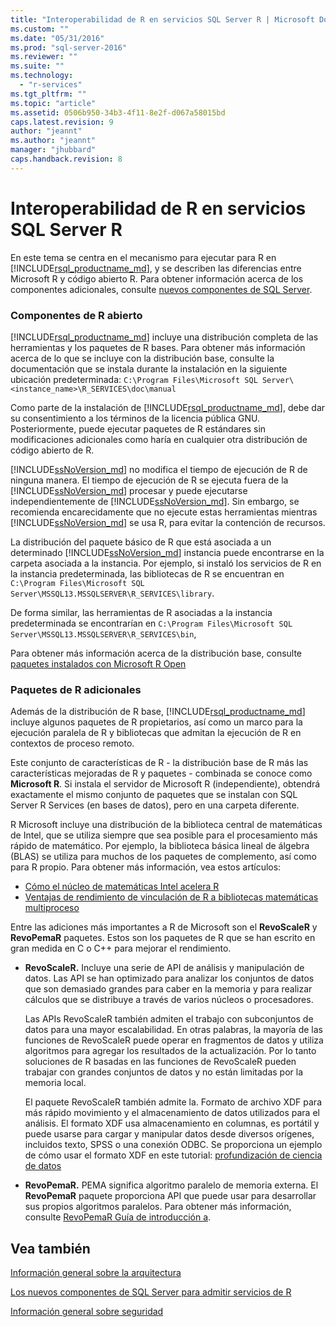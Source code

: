 ```yaml
---
title: "Interoperabilidad de R en servicios SQL Server R | Microsoft Docs"
ms.custom: ""
ms.date: "05/31/2016"
ms.prod: "sql-server-2016"
ms.reviewer: ""
ms.suite: ""
ms.technology: 
  - "r-services"
ms.tgt_pltfrm: ""
ms.topic: "article"
ms.assetid: 0506b950-34b3-4f11-8e2f-d067a58015bd
caps.latest.revision: 9
author: "jeannt"
ms.author: "jeannt"
manager: "jhubbard"
caps.handback.revision: 8
---
```

# Interoperabilidad de R en servicios SQL Server R

En este tema se centra en el mecanismo para ejecutar para R en [!INCLUDE[rsql_productname_md](../../includes/rsql-productname-md.md)], y se describen las diferencias entre Microsoft R y código abierto R. Para obtener información acerca de los componentes adicionales, consulte [nuevos componentes de SQL Server](../../advanced-analytics/r-services/new-components-in-sql-server-to-support-r-services.md).

### Componentes de R abierto

[!INCLUDE[rsql_productname_md](../../includes/rsql-productname-md.md)] incluye una distribución completa de las herramientas y los paquetes de R bases. Para obtener más información acerca de lo que se incluye con la distribución base, consulte la documentación que se instala durante la instalación en la siguiente ubicación predeterminada:
`C:\Program Files\Microsoft SQL Server\<instance_name>\R_SERVICES\doc\manual`

Como parte de la instalación de [!INCLUDE[rsql_productname_md](../../includes/rsql-productname-md.md)], debe dar su consentimiento a los términos de la licencia pública GNU. Posteriormente, puede ejecutar paquetes de R estándares sin modificaciones adicionales como haría en cualquier otra distribución de código abierto de R.

[!INCLUDE[ssNoVersion_md](../../includes/ssnoversion-md.md)] no modifica el tiempo de ejecución de R de ninguna manera. El tiempo de ejecución de R se ejecuta fuera de la [!INCLUDE[ssNoVersion_md](../../includes/ssnoversion-md.md)] procesar y puede ejecutarse independientemente de [!INCLUDE[ssNoVersion_md](../../includes/ssnoversion-md.md)]. Sin embargo, se recomienda encarecidamente que no ejecute estas herramientas mientras [!INCLUDE[ssNoVersion_md](../../includes/ssnoversion-md.md)] se usa R, para evitar la contención de recursos.

La distribución del paquete básico de R que está asociada a un determinado [!INCLUDE[ssNoVersion_md](../../includes/ssnoversion-md.md)] instancia puede encontrarse en la carpeta asociada a la instancia. Por ejemplo, si instaló los servicios de R en la instancia predeterminada, las bibliotecas de R se encuentran en `C:\Program Files\Microsoft SQL Server\MSSQL13.MSSQLSERVER\R_SERVICES\library`.

De forma similar, las herramientas de R asociadas a la instancia predeterminada se encontrarían en `C:\Program Files\Microsoft SQL Server\MSSQL13.MSSQLSERVER\R_SERVICES\bin`,

Para obtener más información acerca de la distribución base, consulte [paquetes instalados con Microsoft R Open](https://mran.revolutionanalytics.com/rro/installed/)

### Paquetes de R adicionales

Además de la distribución de R base, [!INCLUDE[rsql_productname_md](../../includes/rsql-productname-md.md)] incluye algunos paquetes de R propietarios, así como un marco para la ejecución paralela de R y bibliotecas que admitan la ejecución de R en contextos de proceso remoto. 

Este conjunto de características de R - la distribución base de R más las características mejoradas de R y paquetes - combinada se conoce como **Microsoft R**. Si instala el servidor de Microsoft R (independiente), obtendrá exactamente el mismo conjunto de paquetes que se instalan con SQL Server R Services (en bases de datos), pero en una carpeta diferente. 

R Microsoft incluye una distribución de la biblioteca central de matemáticas de Intel, que se utiliza siempre que sea posible para el procesamiento más rápido de matemático. Por ejemplo, la biblioteca básica lineal de álgebra (BLAS) se utiliza para muchos de los paquetes de complemento, así como para R propio. Para obtener más información, vea estos artículos:

+ [Cómo el núcleo de matemáticas Intel acelera R](http://blog.revolutionanalytics.com/2014/10/revolution-r-open-mkl.html)
+ [Ventajas de rendimiento de vinculación de R a bibliotecas matemáticas multiproceso](http://blog.revolutionanalytics.com/2010/06/performance-benefits-of-multithreaded-r.html)

Entre las adiciones más importantes a R de Microsoft son el **RevoScaleR** y **RevoPemaR** paquetes. Estos son los paquetes de R que se han escrito en gran medida en C o C++ para mejorar el rendimiento.

+ **RevoScaleR.** Incluye una serie de API de análisis y manipulación de datos. Las API se han optimizado para analizar los conjuntos de datos que son demasiado grandes para caber en la memoria y para realizar cálculos que se distribuye a través de varios núcleos o procesadores.

   Las APIs RevoScaleR también admiten el trabajo con subconjuntos de datos para una mayor escalabilidad. En otras palabras, la mayoría de las funciones de RevoScaleR puede operar en fragmentos de datos y utiliza algoritmos para agregar los resultados de la actualización. Por lo tanto soluciones de R basadas en las funciones de RevoScaleR pueden trabajar con grandes conjuntos de datos y no están limitadas por la memoria local.

  El paquete RevoScaleR también admite la. Formato de archivo XDF para más rápido movimiento y el almacenamiento de datos utilizados para el análisis. El formato XDF usa almacenamiento en columnas, es portátil y puede usarse para cargar y manipular datos desde diversos orígenes, incluidos texto, SPSS o una conexión ODBC. Se proporciona un ejemplo de cómo usar el formato XDF en este tutorial: [profundización de ciencia de datos](../../advanced-analytics/r-services/data-science-deep-dive-using-the-revoscaler-packages.md)


+ **RevoPemaR.** PEMA significa algoritmo paralelo de memoria externa. El **RevoPemaR** paquete proporciona API que puede usar para desarrollar sus propios algoritmos paralelos. Para obtener más información, consulte [RevoPemaR Guía de introducción a](https://msdn.microsoft.com/microsoft-r/rserver/rserver-pemar-getting-started).

## Vea también
[Información general sobre la arquitectura](../../advanced-analytics/r-services/architecture-overview-sql-server-r-services.md)

[Los nuevos componentes de SQL Server para admitir servicios de R](../../advanced-analytics/r-services/new-components-in-sql-server-to-support-r-services.md)

[Información general sobre seguridad](../../advanced-analytics/r-services/security-overview-sql-server-r-services.md)
